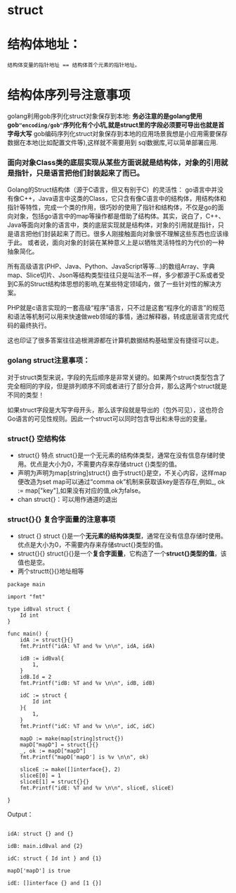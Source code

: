 # struct

# 结构体地址：
    结构体变量的指针地址 == 结构体首个元素的指针地址。

# 结构体序列号注意事项

golang利用gob序列化struct对象保存到本地:
**务必注意的是golang使用gob```"encoding/gob"```序列化有个小坑,就是struct里的字段必须要可导出也就是首字母大写**
gob编码序列化struct对象保存到本地的应用场景我想是小应用需要保存数据在本地(比如配置文件等),这样就不需要用到
sql数据库,可以简单部署应用.

### 面向对象Class类的底层实现从某些方面说就是结构体，对象的引用就是指针，只是语言把他们封装起来了而已。

Golang的Struct结构体（源于C语言，但又有别于C）的灵活性：
go语言中并没有像C++，Java语言中这类的Class，它只含有像C语言中的结构体，用结构体和指针等特性，完成一个类的作用，很巧妙的使用了指针和结构体，不仅是go的面向对象，包括go语言中的map等操作都是借助了结构体。其实，说白了，C++、Java等面向对象的语言中，类的底层实现就是结构体，对象的引用就是指针，只是语言把他们封装起来了而已。很多人刚接触面向对象很不理解这些东西也应该缘于此。
或者说，面向对象的封装在某种意义上是以牺牲灵活特性的为代价的一种抽象简化。

所有高级语言(PHP、Java、Python、JavaScript等等...)的数组Array、字典map、Slice切片、Json等结构类型往往只是叫法不一样，多少都源于C系或者受到C系的Struct结构体思想的影响,在某些特定领域内，做了一些针对性的解决方案。

PHP就是c语言实现的一套高级“程序”语言，只不过是这套“程序化的语言”的规范和语法等机制可以用来快速做web领域的事情，通过解释器，转成底层语言完成代码的最终执行。

这也印证了很多答案往往追根溯源都在计算机数据结构基础里没有捷径可以走。

### golang struct注意事项：

对于struct类型来说，字段的先后顺序是非常关键的。如果两个struct类型包含了完全相同的字段，但是排列顺序不同或者进行了部分合并，那么这两个struct就是不同的类型！

如果struct字段是大写字母开头，那么该字段就是导出的（包外可见），这也符合Go语言的可见性规则。因此一个struct可以同时包含导出和未导出的变量。

### struct{} 空结构体

* struct{} 特点
struct{}是一个无元素的结构体类型，通常在没有信息存储时使用。优点是大小为0，不需要内存来存储struct {}类型的值。
* 声明为声明为map[string]struct{}
由于struct{}是空，不关心内容，这样map便改造为set
map可以通过“comma ok”机制来获取该key是否存在,例如_, ok := map["key"],如果没有对应的值,ok为false。
* chan struct{}：可以用作通道的退出

### struct{}{} 复合字面量的注意事项

* struct {}
struct {}是一个**无元素的结构体类型**，通常在没有信息存储时使用。
优点是大小为0，不需要内存来存储struct{}类型的值。
* struct{}{}
struct{}{}是一个**复合字面量**，它构造了一个**struct{}类型的值**，该值也是空。
* 两个structt{}{}地址相等

```
package main

import "fmt"

type idBval struct {
	Id int
}

func main() {
	idA := struct{}{}
	fmt.Printf("idA: %T and %v \n\n", idA, idA)

	idB := idBval{
		1,
	}
	idB.Id = 2
	fmt.Printf("idB: %T and %v \n\n", idB, idB)

	idC := struct {
		Id int
	}{
		1,
	}
	fmt.Printf("idC: %T and %v \n\n", idC, idC)

	mapD := make(map[string]struct{})
	mapD["mapD"] = struct{}{}
	_, ok := mapD["mapD"]
	fmt.Printf("mapD['mapD'] is %v \n\n", ok)

	sliceE := make([]interface{}, 2)
	sliceE[0] = 1
	sliceE[1] = struct{}{}
	fmt.Printf("idE: %T and %v \n\n", sliceE, sliceE)

}

```

Output：
```

idA: struct {} and {} 

idB: main.idBval and {2} 

idC: struct { Id int } and {1} 

mapD['mapD'] is true 

idE: []interface {} and [1 {}] 

```


